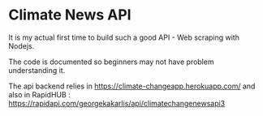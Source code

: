 # Climate News API

It is my actual first time to build such a good API - Web scraping with Nodejs. 

The code is documented so beginners may not have problem understanding it. 

The api backend relies in https://climate-changeapp.herokuapp.com/ 
and also in RapidHUB : https://rapidapi.com/georgekakarlis/api/climatechangenewsapi3 

